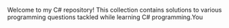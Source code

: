 Welcome to my C# repository! This collection contains solutions to various programming questions tackled while learning  C# programming.You 
